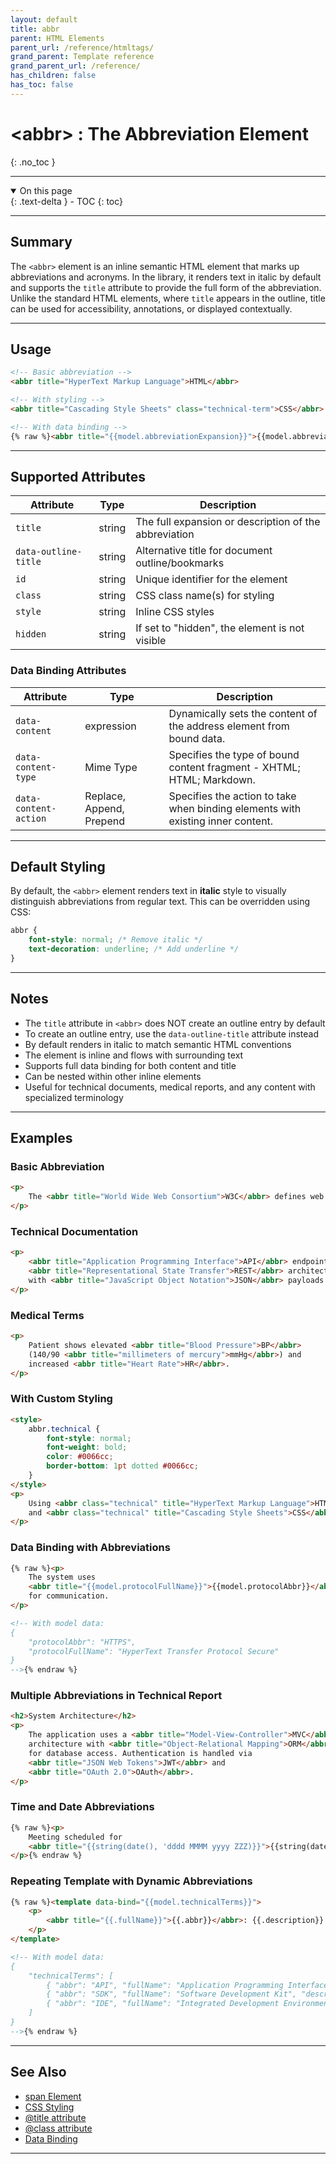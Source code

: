 ```yaml
---
layout: default
title: abbr
parent: HTML Elements
parent_url: /reference/htmltags/
grand_parent: Template reference
grand_parent_url: /reference/
has_children: false
has_toc: false
---
```


# &lt;abbr&gt; : The Abbreviation Element
{: .no_toc }

---

<details open class='top-toc' markdown="block">
  <summary>
    On this page
  </summary>
  {: .text-delta }
- TOC
{: toc}
</details>

---

## Summary

The `<abbr>` element is an inline semantic HTML element that marks up abbreviations and acronyms. In the library, it renders text in italic by default and supports the `title` attribute to provide the full form of the abbreviation. Unlike the standard HTML elements, where `title` appears in the outline, title can be used for accessibility, annotations, or displayed contextually.

---

## Usage

```html
<!-- Basic abbreviation -->
<abbr title="HyperText Markup Language">HTML</abbr>

<!-- With styling -->
<abbr title="Cascading Style Sheets" class="technical-term">CSS</abbr>

<!-- With data binding -->
{% raw %}<abbr title="{{model.abbreviationExpansion}}">{{model.abbreviationText}}</abbr>{% endraw %}
```

---

## Supported Attributes

| Attribute | Type | Description |
|-----------|------|-------------|
| `title` | string | The full expansion or description of the abbreviation |
| `data-outline-title` | string | Alternative title for document outline/bookmarks |
| `id` | string | Unique identifier for the element |
| `class` | string | CSS class name(s) for styling |
| `style` | string | Inline CSS styles |
| `hidden` | string | If set to "hidden", the element is not visible |

### Data Binding Attributes

| Attribute | Type | Description |
|-----------|------|-------------|
| `data-content` | expression | Dynamically sets the content of the address element from bound data. |
| `data-content-type` | Mime Type | Specifies the type of bound content fragment - XHTML; HTML; Markdown. |
| `data-content-action` | Replace, Append, Prepend | Specifies the action to take when binding elements with existing inner content. |

---

## Default Styling

By default, the `<abbr>` element renders text in **italic** style to visually distinguish abbreviations from regular text. This can be overridden using CSS:

```css
abbr {
    font-style: normal; /* Remove italic */
    text-decoration: underline; /* Add underline */
}
```

---

## Notes

- The `title` attribute in `<abbr>` does NOT create an outline entry by default
- To create an outline entry, use the `data-outline-title` attribute instead
- By default renders in italic to match semantic HTML conventions
- The element is inline and flows with surrounding text
- Supports full data binding for both content and title
- Can be nested within other inline elements
- Useful for technical documents, medical reports, and any content with specialized terminology

---

## Examples

### Basic Abbreviation

```html
<p>
    The <abbr title="World Wide Web Consortium">W3C</abbr> defines web standards.
</p>
```

### Technical Documentation

```html
<p>
    <abbr title="Application Programming Interface">API</abbr> endpoints use
    <abbr title="Representational State Transfer">REST</abbr> architecture
    with <abbr title="JavaScript Object Notation">JSON</abbr> payloads.
</p>
```

### Medical Terms

```html
<p>
    Patient shows elevated <abbr title="Blood Pressure">BP</abbr>
    (140/90 <abbr title="millimeters of mercury">mmHg</abbr>) and
    increased <abbr title="Heart Rate">HR</abbr>.
</p>
```

### With Custom Styling

```html
<style>
    abbr.technical {
        font-style: normal;
        font-weight: bold;
        color: #0066cc;
        border-bottom: 1pt dotted #0066cc;
    }
</style>
<p>
    Using <abbr class="technical" title="HyperText Markup Language">HTML</abbr>
    and <abbr class="technical" title="Cascading Style Sheets">CSS</abbr>.
</p>
```

### Data Binding with Abbreviations

```html
{% raw %}<p>
    The system uses
    <abbr title="{{model.protocolFullName}}">{{model.protocolAbbr}}</abbr>
    for communication.
</p>

<!-- With model data:
{
    "protocolAbbr": "HTTPS",
    "protocolFullName": "HyperText Transfer Protocol Secure"
}
-->{% endraw %}
```


### Multiple Abbreviations in Technical Report

```html
<h2>System Architecture</h2>
<p>
    The application uses a <abbr title="Model-View-Controller">MVC</abbr>
    architecture with <abbr title="Object-Relational Mapping">ORM</abbr>
    for database access. Authentication is handled via
    <abbr title="JSON Web Tokens">JWT</abbr> and
    <abbr title="OAuth 2.0">OAuth</abbr>.
</p>
```

### Time and Date Abbreviations

```html
{% raw %}<p>
    Meeting scheduled for
    <abbr title="{{string(date(), 'dddd MMMM yyyy ZZZ)}}">{{string(date(), "YY-MM-DD")}}</abbr>,
</p>{% endraw %}
```

### Repeating Template with Dynamic Abbreviations

```html
{% raw %}<template data-bind="{{model.technicalTerms}}">
    <p>
        <abbr title="{{.fullName}}">{{.abbr}}</abbr>: {{.description}}
    </p>
</template>

<!-- With model data:
{
    "technicalTerms": [
        { "abbr": "API", "fullName": "Application Programming Interface", "description": "..." },
        { "abbr": "SDK", "fullName": "Software Development Kit", "description": "..." },
        { "abbr": "IDE", "fullName": "Integrated Development Environment", "description": "..." }
    ]
}
-->{% endraw %}
```


---

## See Also

- [span Element](html_span_element)
- [CSS Styling](/reference/cssselectors/)
- [@title attribute](/reference/html_attributes/attrs/attr_title)
- [@class attribute](/reference/html_attributes/attrs/attr_class)
- [Data Binding](/reference/learning/binding/)

---
